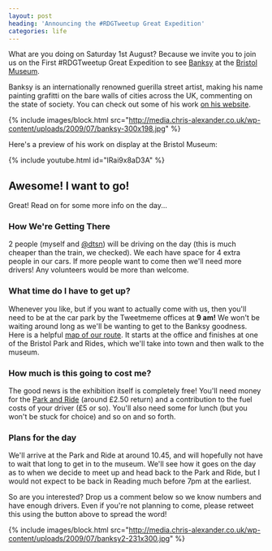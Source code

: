 ```yaml
---
layout: post
heading: 'Announcing the #RDGTweetup Great Expedition'
categories: life
---
```


What are you doing on Saturday 1st August? Because we invite you to join us on the First #RDGTweetup Great Expedition to see [Banksy](http://www.banksy.co.uk/) at the [Bristol Museum](http://web.archive.org/web/20110805203716/http://www.bristol.gov.uk/ccm/navigation/leisure-and-culture/museums-and-galleries/).

Banksy is an internationally renowned guerilla street artist, making his name painting grafitti on the bare walls of cities across the UK, commenting on the state of society. You can check out some of his work [on his website](http://web.archive.org/web/20110805203716/http://www.bristol.gov.uk/ccm/navigation/leisure-and-culture/museums-and-galleries/).

{% include images/block.html src="http://media.chris-alexander.co.uk/wp-content/uploads/2009/07/banksy-300x198.jpg" %}

Here's a preview of his work on display at the Bristol Museum:

{% include youtube.html id="lRai9x8aD3A" %}

## Awesome! I want to go!

Great! Read on for some more info on the day...

### How We're Getting There

2 people (myself and [@dtsn](http://twitter.com/dtsn)) will be driving on the day (this is much cheaper than the train, we checked). We each have space for 4 extra people in our cars. If more people want to come then we'll need more drivers! Any volunteers would be more than welcome.

### What time do I have to get up?

Whenever you like, but if you want to actually come with us, then you'll need to be at the car park by the Tweetmeme offices at **9 am!** We won't be waiting around long as we'll be wanting to get to the Banksy goodness. Here is a helpful [map of our route](http://bit.ly/GreatExpedition1). It starts at the office and finishes at one of the Bristol Park and Rides, which we'll take into town and then walk to the museum.

### How much is this going to cost me?

The good news is the exhibition itself is completely free! You'll need money for the [Park and Ride](http://web.archive.org/web/20110813111548/http://www.bristol.gov.uk/ccm/navigation/transport-and-streets/parking/park-and-ride/) (around £2.50 return) and a contribution to the fuel costs of your driver (£5 or so). You'll also need some for lunch (but you won't be stuck for choice) and so on and so forth.

### Plans for the day

We'll arrive at the Park and Ride at around 10.45, and will hopefully not have to wait that long to get in to the museum. We'll see how it goes on the day as to when we decide to meet up and head back to the Park and Ride, but I would not expect to be back in Reading much before 7pm at the earliest.

So are you interested? Drop us a comment below so we know numbers and have enough drivers. Even if you're not planning to come, please retweet this using the button above to spread the word!

{% include images/block.html src="http://media.chris-alexander.co.uk/wp-content/uploads/2009/07/banksy2-231x300.jpg" %}
